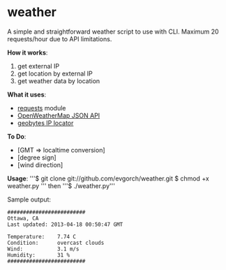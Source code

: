 weather
=======

A simple and straightforward weather script to use with CLI.
Maximum 20 requests/hour due to API limitations.

**How it works**:

1. get external IP
2. get location by external IP
3. get weather data by location

**What it uses**:
* [requests](http://docs.python-requests.org/) module
* [OpenWeatherMap JSON API](http://openweathermap.org/wiki/API/JSON_API)
* [geobytes IP locator](http://www.geobytes.com/IpLocator.htm?GetLocation)

**To Do**:
- [GMT => localtime conversion]
- [degree sign]
- [wind direction]

**Usage**:
'''$ git clone git://github.com/evgorch/weather.git
$ chmod +x weather.py '''
then
'''$ ./weather.py'''

Sample output:

	#########################
	Ottawa, CA
	Last updated: 2013-04-18 00:50:47 GMT

	Temperature:	7.74 C
	Condition:		overcast clouds
	Wind:			3.1 m/s
	Humidity:		31 %
	#########################
